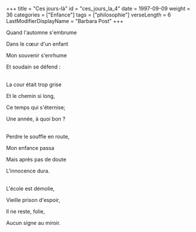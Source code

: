 +++
title = "Ces jours-là"
id = "ces_jours_la_4"
date = 1997-09-09
weight = 36
categories = ["Enfance"]
tags = ["philosophie"]
verseLength = 6
LastModifierDisplayName = "Barbara Post"
+++

Quand l'automne s'embrume

Dans le cœur d'un enfant

Mon souvenir s'enrhume

Et soudain se défend :

 \
La cour était trop grise

Et le chemin si long,

Ce temps qui s'éternise;

Une année, à quoi bon ?

 \
Perdre le souffle en route,

Mon enfance passa

Mais après pas de doute

L'innocence dura.

 \
L'école est démolie,

Vieille prison d'espoir,

Il ne reste, folie,

Aucun signe au miroir.
